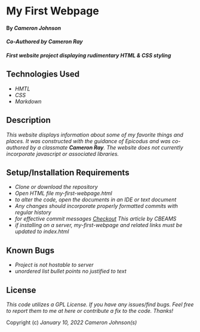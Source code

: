 # My First Webpage

#### By _**Cameron Johnson**_
#### _**Co-Authored by Cameron Ray**_

#### _First website project displaying rudimentary HTML & CSS styling_

## Technologies Used

* _HMTL_
* _CSS_
* _Markdown_


## Description

_This website displays information about some of my favorite things and places. It was constructed with the guidance of Epicodus and was co-authored by a classmate **Cameron Ray**. The website does not currently incorporate javascript or associated libraries._

## Setup/Installation Requirements

* _Clone or download the repository_
* _Open HTML file my-first-webpage.html_
* _to alter the code, open the documents in an IDE or text document_
* _Any changes should incorporate properly formatted commits with regular history_
* _for effective commit messages [Checkout](https://cbea.ms/git-commit/) This article by CBEAMS_
* _if installing on a server, my-first-webpage and related links must be updated to index.html_


## Known Bugs

* _Project is not hostable to server_
* _unordered list bullet points no justified to text_

## License

_This code utilizes a GPL License. If you have any issues/find bugs. Feel free to report them to me at here or contribute a fix to the code. Thanks!_

Copyright (c) _January 10, 2022_ _Cameron Johnson(s)_
